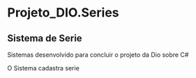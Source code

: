 # Projeto_DIO.Series
## Sistema de Serie
<p> Sistemas desenvolvido para concluir o projeto da Dio sobre C#<p>
<p> O Sistema cadastra serie <p>
